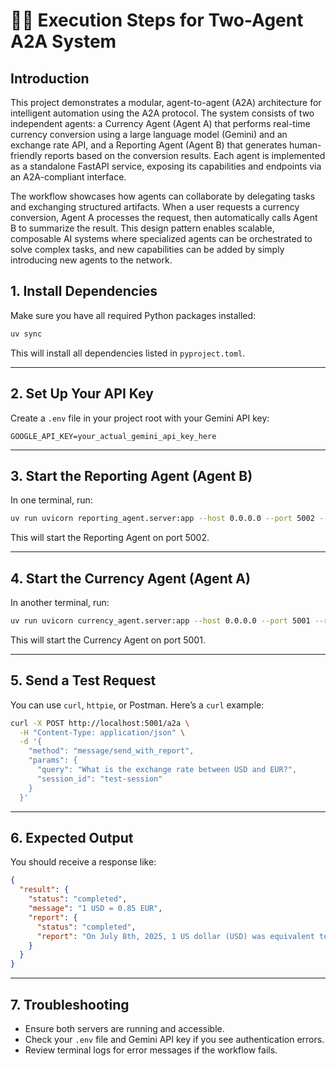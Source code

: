 # 🏃‍♂️ Execution Steps for Two-Agent A2A System

## Introduction

This project demonstrates a modular, agent-to-agent (A2A) architecture for intelligent automation using the A2A protocol. The system consists of two independent agents: a Currency Agent (Agent A) that performs real-time currency conversion using a large language model (Gemini) and an exchange rate API, and a Reporting Agent (Agent B) that generates human-friendly reports based on the conversion results. Each agent is implemented as a standalone FastAPI service, exposing its capabilities and endpoints via an A2A-compliant interface.

The workflow showcases how agents can collaborate by delegating tasks and exchanging structured artifacts. When a user requests a currency conversion, Agent A processes the request, then automatically calls Agent B to summarize the result. This design pattern enables scalable, composable AI systems where specialized agents can be orchestrated to solve complex tasks, and new capabilities can be added by simply introducing new agents to the network.

## 1. Install Dependencies

Make sure you have all required Python packages installed:

```sh
uv sync
```

This will install all dependencies listed in `pyproject.toml`.

---

## 2. Set Up Your API Key

Create a `.env` file in your project root with your Gemini API key:

```
GOOGLE_API_KEY=your_actual_gemini_api_key_here
```

---

## 3. Start the Reporting Agent (Agent B)

In one terminal, run:

```sh
uv run uvicorn reporting_agent.server:app --host 0.0.0.0 --port 5002 --reload
```
This will start the Reporting Agent on port 5002.

---

## 4. Start the Currency Agent (Agent A)

In another terminal, run:

```sh
uv run uvicorn currency_agent.server:app --host 0.0.0.0 --port 5001 --reload
```
This will start the Currency Agent on port 5001.

---

## 5. Send a Test Request

You can use `curl`, `httpie`, or Postman. Here’s a `curl` example:

```sh
curl -X POST http://localhost:5001/a2a \
  -H "Content-Type: application/json" \
  -d '{
    "method": "message/send_with_report",
    "params": {
      "query": "What is the exchange rate between USD and EUR?",
      "session_id": "test-session"
    }
  }'
```

---

## 6. Expected Output

You should receive a response like:

```json
{
  "result": {
    "status": "completed",
    "message": "1 USD = 0.85 EUR",
    "report": {
      "status": "completed",
      "report": "On July 8th, 2025, 1 US dollar (USD) was equivalent to 0.85 euros (EUR).\n"
    }
  }
}
```

---

## 7. Troubleshooting

- Ensure both servers are running and accessible.
- Check your `.env` file and Gemini API key if you see authentication errors.
- Review terminal logs for error messages if the workflow fails. 